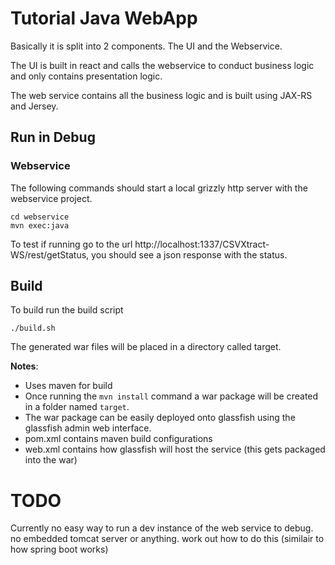 # Tutorial Java WebApp

Basically it is split into 2 components. The UI and the Webservice.

The UI is built in react and calls the webservice to conduct business logic and only contains presentation logic.

The web service contains all the business logic and is built using JAX-RS and Jersey.


## Run in Debug

### Webservice
The following commands should start a local grizzly http server with the webservice project. 
```
cd webservice
mvn exec:java
```
To test if running go to the url http://localhost:1337/CSVXtract-WS/rest/getStatus, you should see a json response with the status.

## Build

To build run the build script
```
./build.sh
```

The generated war files will be placed in a directory called target.

**Notes**:
- Uses maven for build
- Once running the ```mvn install``` command a war package will be created in a folder named ```target```.
- The war package can be easily deployed onto glassfish using the glassfish admin web interface.
- pom.xml contains maven build configurations
- web.xml contains how glassfish will host the service (this gets packaged into the war)

# TODO 

Currently no easy way to run a dev instance of the web service to debug. no embedded tomcat server or anything. work out how to do this (similair to how spring boot works)